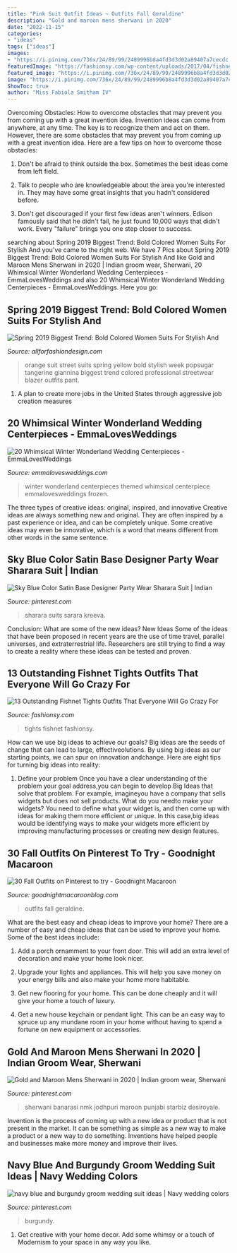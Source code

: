 ```yaml
---
title: "Pink Suit Outfit Ideas ~ Outfits Fall Geraldine"
description: "Gold and maroon mens sherwani in 2020"
date: "2022-11-15"
categories:
- "ideas"
tags: ["ideas"]
images:
- "https://i.pinimg.com/736x/24/89/99/2489996b8a4fd3d3d02a89407a7cecdc.jpg"
featuredImage: "https://fashionsy.com/wp-content/uploads/2017/04/fishnet-tights-outfit-4-768x1152.jpg"
featured_image: "https://i.pinimg.com/736x/24/89/99/2489996b8a4fd3d3d02a89407a7cecdc.jpg"
image: "https://i.pinimg.com/736x/24/89/99/2489996b8a4fd3d3d02a89407a7cecdc.jpg"
ShowToc: true
author: "Miss Fabiola Smitham IV"
---
```



Overcoming Obstacles: How to overcome obstacles that may prevent you from coming up with a great invention idea.
Invention ideas can come from anywhere, at any time. The key is to recognize them and act on them. However, there are some obstacles that may prevent you from coming up with a great invention idea. Here are a few tips on how to overcome those obstacles:
1) Don't be afraid to think outside the box. Sometimes the best ideas come from left field.

2) Talk to people who are knowledgeable about the area you're interested in. They may have some great insights that you hadn't considered before.

3) Don't get discouraged if your first few ideas aren't winners. Edison famously said that he didn't fail, he just found 10,000 ways that didn't work. Every "failure" brings you one step closer to success.

	

		
searching about Spring 2019 Biggest Trend: Bold Colored Women Suits For Stylish And you've came to the right web. We have 7 Pics about Spring 2019 Biggest Trend: Bold Colored Women Suits For Stylish And like Gold and Maroon Mens Sherwani in 2020 | Indian groom wear, Sherwani, 20 Whimsical Winter Wonderland Wedding Centerpieces - EmmaLovesWeddings and also 20 Whimsical Winter Wonderland Wedding Centerpieces - EmmaLovesWeddings. Here you go:
		
    
## Spring 2019 Biggest Trend: Bold Colored Women Suits For Stylish And

<img loading=lazy src="https://allforfashiondesign.com/wp-content/uploads/2019/03/Tangerine-Suit-600x849.jpg" onerror="this.onerror=null;this.src='https://tse4.mm.bing.net/th?id=OIP.B6GQLhH81y82eOmL2T19vQHaKe&amp;pid=15.1';" alt="Spring 2019 Biggest Trend: Bold Colored Women Suits For Stylish And">

_Source: allforfashiondesign.com_

>orange suit street suits spring yellow bold stylish week popsugar tangerine giannina biggest trend colored professional streetwear blazer outfits pant. 

	

1. A plan to create more jobs in the United States through aggressive job creation measures 

    
## 20 Whimsical Winter Wonderland Wedding Centerpieces - EmmaLovesWeddings

<img loading=lazy src="http://emmalovesweddings.com/wp-content/uploads/2018/07/winter-themed-wedding-centerpiece-ideas-for-2018.jpg" onerror="this.onerror=null;this.src='https://tse2.mm.bing.net/th?id=OIP.JgI9_YyhNVuxZ0aEyJVeEAHaLD&amp;pid=15.1';" alt="20 Whimsical Winter Wonderland Wedding Centerpieces - EmmaLovesWeddings">

_Source: emmalovesweddings.com_

>winter wonderland centerpieces themed whimsical centerpiece emmalovesweddings frozen. 

	

The three types of creative ideas: original, inspired, and innovative
Creative ideas are always something new and original. They are often inspired by a past experience or idea, and can be completely unique. Some creative ideas may even be innovative, which is a word that means different from other words in the same sentence.

    
## Sky Blue Color Satin Base Designer Party Wear Sharara Suit | Indian

<img loading=lazy src="https://i.pinimg.com/736x/24/89/99/2489996b8a4fd3d3d02a89407a7cecdc.jpg" onerror="this.onerror=null;this.src='https://tse3.mm.bing.net/th?id=OIP.L1D1LPXYgJfTnNZY1tBjJAHaKL&amp;pid=15.1';" alt="Sky Blue Color Satin Base Designer Party Wear Sharara Suit | Indian">

_Source: pinterest.com_

>sharara suits sarara kreeva. 

	

Conclusion: What are some of the new ideas?
New Ideas
Some of the ideas that have been proposed in recent years are the use of time travel, parallel universes, and extraterrestrial life. Researchers are still trying to find a way to create a reality where these ideas can be tested and proven.

    
## 13 Outstanding Fishnet Tights Outfits That Everyone Will Go Crazy For

<img loading=lazy src="https://fashionsy.com/wp-content/uploads/2017/04/fishnet-tights-outfit-4-768x1152.jpg" onerror="this.onerror=null;this.src='https://tse3.mm.bing.net/th?id=OIP.8LM3B6dkJY08AhQOZLfm1AHaLH&amp;pid=15.1';" alt="13 Outstanding Fishnet Tights Outfits That Everyone Will Go Crazy For">

_Source: fashionsy.com_

>tights fishnet fashionsy. 

	

How can we use big ideas to achieve our goals?
Big ideas are the seeds of change that can lead to large, effectiveolutions. By using big ideas as our starting points, we can spur on innovation andchange. Here are eight tips for turning big ideas into reality:
1. Define your problem
Once you have a clear understanding of the problem your goal address,you can begin to develop Big Ideas that solve that problem. For example, imagineyou have a company that sells widgets but does not sell products. What do you needto make your widgets? You need to define what your widget is, and then come up with ideas for making them more efficient or unique. In this case,big ideas would be identifying ways to make your widgets more efficient by improving manufacturing processes or creating new design features.


    
## 30 Fall Outfits On Pinterest To Try - Goodnight Macaroon

<img loading=lazy src="http://www.goodnightmacaroonblog.com/wp-content/uploads/2017/08/4a8efdb18e9c39bd6b0c6df171df7d36.jpg" onerror="this.onerror=null;this.src='https://tse2.mm.bing.net/th?id=OIP.oqbrXU_7zu0XkM5FYp0-xwHaPo&amp;pid=15.1';" alt="30 Fall Outfits on Pinterest to try - Goodnight Macaroon">

_Source: goodnightmacaroonblog.com_

>outfits fall geraldine. 

	

What are the best easy and cheap ideas to improve your home?
There are a number of easy and cheap ideas that can be used to improve your home. Some of the best ideas include:
1. Add a porch ornamment to your front door. This will add an extra level of decoration and make your home look nicer.

2. Upgrade your lights and appliances. This will help you save money on your energy bills and also make your home more habitable.

3. Get new flooring for your home. This can be done cheaply and it will give your home a touch of luxury.

4. Get a new house keychain or pendant light. This can be an easy way to spruce up any mundane room in your home without having to spend a fortune on new equipment or accessories.

    
## Gold And Maroon Mens Sherwani In 2020 | Indian Groom Wear, Sherwani

<img loading=lazy src="https://i.pinimg.com/736x/10/08/de/1008dea523a89e075dfe7301d7745009.jpg" onerror="this.onerror=null;this.src='https://tse2.mm.bing.net/th?id=OIP.Z0VxKNZ7qhe5trxgxVxzGAHaLH&amp;pid=15.1';" alt="Gold and Maroon Mens Sherwani in 2020 | Indian groom wear, Sherwani">

_Source: pinterest.com_

>sherwani banarasi nmk jodhpuri maroon punjabi starbiz desiroyale. 

	

Invention is the process of coming up with a new idea or product that is not present in the market. It can be something as simple as a new way to make a product or a new way to do something. Inventions have helped people and businesses make more money and improve their lives.

    
## Navy Blue And Burgundy Groom Wedding Suit Ideas | Navy Wedding Colors

<img loading=lazy src="https://i.pinimg.com/736x/e3/a9/e3/e3a9e36ee0e812d02314123ebcb3c5ce.jpg" onerror="this.onerror=null;this.src='https://tse2.mm.bing.net/th?id=OIP.4ushzUqNQylWhJU1cLoULAHaLH&amp;pid=15.1';" alt="navy blue and burgundy groom wedding suit ideas | Navy wedding colors">

_Source: pinterest.com_

>burgundy. 

	

1. Get creative with your home decor. Add some whimsy or a touch of Modernism to your space in any way you like. 

